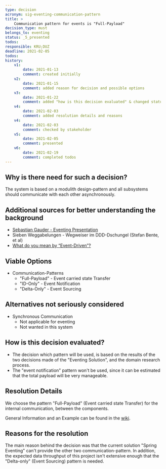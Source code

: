```yaml
---
type: decision
acronym: sig-eventing-communication-pattern
title: >
    Communication pattern for events is "Full-Payload" 
decision_type: must
belongs_to: eventing
status: _5_presented
todos:
responsible: KRU;DUZ
deadline: 2021-02-05
todos:
history:
    v1:
        date: 2021-01-13
        comment: created initially
    v2:
        date: 2021-01-15
        comment: added reason for decision and possible options
    v3:
        date: 2021-01-22
        comment: added "how is this decision evaluated" & changed status
    v4:
        date: 2021-02-03
        comment: added resolution details and reasons
    v4:
        date: 2021-02-03
        comment: checked by stakeholder
    v5: 
        date: 2021-02-05
        comment: presented
    v6:
        date: 2021-02-19
        comment: completed todos
---
```


## Why is there need for such a decision?

The system is based on a modulith design-pattern and all subsystems should communicate with each other asynchronously.

## Additional sources for better understanding the background

* [Sebastian Gauder - Eventing Presentation](https://www.doag.org/formes/pubfiles/9948769/2018-NN-Sebastian_Gauder-Eventing_mit_Apache_Kafka__Haben_ist_besser_als_Brauchen-Praesentation.pdf)
* Sieben Weggabelungen - Wegweiser im DDD-Dschungel (Stefan Bente, et al)
* [What do you mean by “Event-Driven”?](https://martinfowler.com/articles/201701-event-driven.html)

## Viable Options

* Communication-Patterns
    * "Full-Payload"    - Event carried state Transfer
    * "ID-Only"         - Event Notification
    * "Delta-Only"      - Event Sourcing

## Alternatives not seriously considered

* Synchronous Communication
    * Not applicable for eventing
    * Not wanted in this system

## How is this decision evaluated?

* The decision which pattern will be used, is based on the results of the two decisions made of the "Eventing Solution", and the domain research process. 
* The "event notification" pattern won't be used, since it can be estimated that the total payload will be very manageable.
 
## Resolution Details

We choose the pattern "Full-Payload" (Event carried state Transfer) for the internal communication, between the components.

General Information and an Example can be found in the [wiki](https://github.com/EVATool/evatool-backend/wiki/Communication-Pattern-is-Full-Payload).

## Reasons for the resolution

The main reason behind the decision was that the current solution "Spring Eventing" can't provide the other two communication-pattern.
In addition, the expected data throughput of this project isn't extensive enough that the "Delta-only" (Event Sourcing) pattern is needed.